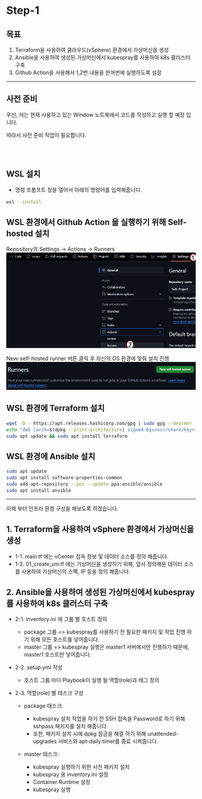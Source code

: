 # Step-1

## 목표 
1. Terraform을 사용하여 클라우드(vSphere) 환경에서 가상머신을 생성
2. Ansible을 사용하여 생성된 가상머신에서 kubespray를 사용하여 k8s 클러스터 구축
3. Github Action을 사용해서 1,2번 내용을 한꺼번에 실행하도록 설정

----------------

## 사전 준비

우선, 저는 현재 사용하고 있는 Window 노트북에서 코드를 작성하고 실행 할 예정 입니다.

따라서 사전 준비 작업이 필요합니다.

<br><br>

## WSL 설치

* 명령 프롬프트 창을 열어서 아래의 명령어를 입력해줍니다.
```sh
wsl --install
```

## WSL 환경에서 Github Action 을 실행하기 위해 Self-hosted 설치

Repository의 Settings -> Actions -> Runners
![alt text](github-action-1.png)

New-self-hosted runner 버튼 클릭 후 자신의 OS 환경에 맞춰 설치 진행
![alt text](github-action-2.png)

## WSL 환경에 Terraform 설치

```sh
wget -O - https://apt.releases.hashicorp.com/gpg | sudo gpg --dearmor -o /usr/share/keyrings/hashicorp-archive-keyring.gpg
echo "deb [arch=$(dpkg --print-architecture) signed-by=/usr/share/keyrings/hashicorp-archive-keyring.gpg] https://apt.releases.hashicorp.com $(lsb_release -cs) main" | sudo tee /etc/apt/sources.list.d/hashicorp.list
sudo apt update && sudo apt install terraform
```

## WSL 환경에 Ansible 설치

```sh
sudo apt update
sudo apt install software-properties-common
sudo add-apt-repository --yes --update ppa:ansible/ansible
sudo apt install ansible
```

-----------

이제 부터 인프라 환경 구성을 해보도록 하겠습니다.

## 1. Terraform을 사용하여 vSphere 환경에서 가상머신을 생성

* 1-1. main.tf 에는 vCenter 접속 정보 및 데이터 소스를 정의 해줍니다.
* 1-2. 01_create_vm.tf 에는 가상머신을 생성하기 위해, 앞서 정의해둔 데이터 소스를 사용하여 가상머신의 스펙, IP 등을 정의 해줍니다.

## 2. Ansible을 사용하여 생성된 가상머신에서 kubespray를 사용하여 k8s 클러스터 구축

* 2-1. inventory.ini 에 그룹 별 호스트 정의
    * package 그룹 => kubespray를 사용하기 전 필요한 패키지 및 작업 진행 하기 위해 모든 호스트를 넣어줍니다.
    * master 그룹 => kubespray 실행은 master1 서버에서만 진행하기 때문에, master1 호스트만 넣어줍니다.

* 2-2. setup.yml 작성
    * 호스트 그룹 마다 Playbook이 실행 될 역할(role)과 태그 정의

* 2-3. 역할(role) 별 태스크 구성
    * package 태스크:
        * kubespray 설치 작업을 하기 전 SSH 접속을 Password로 하기 위해 sshpass 패키지를 설치 해줍니다.
        * 또한, 패키지 설치 시에 dpkg 잠금을 해결 하기 위해 unattended-upgrades 서비스와 apt-daily.timer를 종료 시켜줍니다.

    * master 태스크:
        * kubespray 실행하기 위한 사전 패키지 설치
        * kubespray 용 inventory.ini 설정
        * Container Runtime 설정
        * kubespray 실행